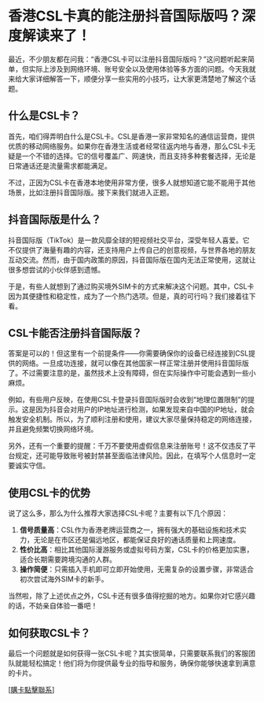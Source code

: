 # 香港CSL卡真的能注册抖音国际版吗？深度解读来了！

最近，不少朋友都在问我：“香港CSL卡可以注册抖音国际版吗？”这问题听起来简单，但实际上涉及到网络环境、账号安全以及使用体验等多方面的问题。今天我就来给大家详细解答一下，顺便分享一些实用的小技巧，让大家更清楚地了解这个话题。

## 什么是CSL卡？

首先，咱们得弄明白什么是CSL卡。CSL是香港一家非常知名的通信运营商，提供优质的移动网络服务。如果你在香港生活或者经常往返内地与香港，那么CSL卡无疑是一个不错的选择。它的信号覆盖广、网速快，而且支持多种套餐选择，无论是日常通话还是流量需求都能满足。

不过，正因为CSL卡在香港本地使用非常方便，很多人就想知道它能不能用于其他场景，比如注册抖音国际版。接下来我们就进入正题。

## 抖音国际版是什么？

抖音国际版（TikTok）是一款风靡全球的短视频社交平台，深受年轻人喜爱。它不仅提供了海量有趣的内容，还支持用户上传自己的创意视频，与世界各地的朋友互动交流。然而，由于国内政策的原因，抖音国际版在国内无法正常使用，这就让很多想尝试的小伙伴感到遗憾。

于是，有些人就想到了通过购买境外SIM卡的方式来解决这个问题。其中，CSL卡因为其便捷性和稳定性，成为了一个热门选项。但是，真的可行吗？我们接着往下看。

## CSL卡能否注册抖音国际版？

答案是可以的！但这里有一个前提条件——你需要确保你的设备已经连接到CSL提供的网络。一旦成功连接，就可以像在其他国家一样正常注册并使用抖音国际版了。不过需要注意的是，虽然技术上没有障碍，但在实际操作中可能会遇到一些小麻烦。

例如，有些用户反映，在使用CSL卡登录抖音国际版时会收到“地理位置限制”的提示。这是因为抖音会对用户的IP地址进行检测，如果发现来自中国的IP地址，就会触发安全机制。所以，为了顺利注册和使用，建议大家尽量保持稳定的网络连接，并且避免频繁切换网络环境。

另外，还有一个重要的提醒：千万不要使用虚假信息来注册账号！这不仅违反了平台规定，还可能导致账号被封禁甚至面临法律风险。因此，在填写个人信息时一定要诚实守信。

## 使用CSL卡的优势

说了这么多，那么为什么推荐大家选择CSL卡呢？主要有以下几个原因：

1. **信号质量高**：CSL作为香港老牌运营商之一，拥有强大的基础设施和技术实力，无论是在市区还是偏远地区，都能保证良好的通话质量和上网速度。
2. **性价比高**：相比其他国际漫游服务或虚拟号码方案，CSL卡的价格更加实惠，适合长期需要跨境沟通的人群。
3. **操作简便**：只需插入手机即可立即开始使用，无需复杂的设置步骤，非常适合初次尝试海外SIM卡的新手。

当然啦，除了上述优点之外，CSL卡还有很多值得挖掘的地方。如果你对它感兴趣的话，不妨亲自体验一番吧！

## 如何获取CSL卡？

最后一个问题就是如何获得一张CSL卡呢？其实很简单，只需要联系我们的客服团队就能轻松搞定！他们将为你提供最专业的指导和服务，确保你能够快速拿到满意的卡片。

[[購卡點擊聯系](https://t.me/s/esim1088)]